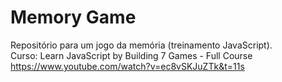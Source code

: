 # Memory Game
Repositório para um jogo da memória (treinamento JavaScript). <br>
Curso: Learn JavaScript by Building 7 Games - Full Course <br>
https://www.youtube.com/watch?v=ec8vSKJuZTk&t=11s
